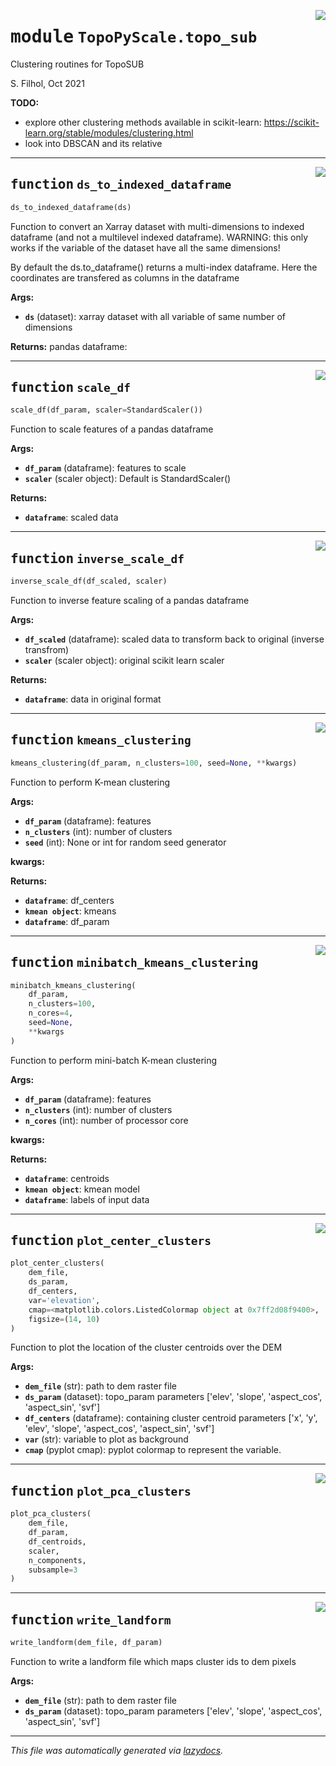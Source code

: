 <!-- markdownlint-disable -->

<a href="https://github.com/ArcticSnow/TopoPyScale/TopoPyScale/topo_sub#L0"><img align="right" style="float:right;" src="https://img.shields.io/badge/-source-cccccc?style=flat-square"></a>

# <kbd>module</kbd> `TopoPyScale.topo_sub`
Clustering routines for TopoSUB 

S. Filhol, Oct 2021 



**TODO:**
 
- explore other clustering methods available in scikit-learn: https://scikit-learn.org/stable/modules/clustering.html 
- look into DBSCAN and its relative 


---

<a href="https://github.com/ArcticSnow/TopoPyScale/TopoPyScale/topo_sub/ds_to_indexed_dataframe#L23"><img align="right" style="float:right;" src="https://img.shields.io/badge/-source-cccccc?style=flat-square"></a>

## <kbd>function</kbd> `ds_to_indexed_dataframe`

```python
ds_to_indexed_dataframe(ds)
```

Function to convert an Xarray dataset with multi-dimensions to indexed dataframe (and not a multilevel indexed dataframe). WARNING: this only works if the variable of the dataset have all the same dimensions! 

By default the ds.to_dataframe() returns a multi-index dataframe. Here the coordinates are transfered as columns in the dataframe 



**Args:**
 
 - <b>`ds`</b> (dataset):  xarray dataset with all variable of same number of dimensions 



**Returns:**
 pandas dataframe:  


---

<a href="https://github.com/ArcticSnow/TopoPyScale/TopoPyScale/topo_sub/scale_df#L40"><img align="right" style="float:right;" src="https://img.shields.io/badge/-source-cccccc?style=flat-square"></a>

## <kbd>function</kbd> `scale_df`

```python
scale_df(df_param, scaler=StandardScaler())
```

Function to scale features of a pandas dataframe 



**Args:**
 
 - <b>`df_param`</b> (dataframe):  features to scale 
 - <b>`scaler`</b> (scaler object):  Default is StandardScaler() 



**Returns:**
 
 - <b>`dataframe`</b>:  scaled data 


---

<a href="https://github.com/ArcticSnow/TopoPyScale/TopoPyScale/topo_sub/inverse_scale_df#L56"><img align="right" style="float:right;" src="https://img.shields.io/badge/-source-cccccc?style=flat-square"></a>

## <kbd>function</kbd> `inverse_scale_df`

```python
inverse_scale_df(df_scaled, scaler)
```

Function to inverse feature scaling of a pandas dataframe 



**Args:**
 
 - <b>`df_scaled`</b> (dataframe):  scaled data to transform back to original (inverse transfrom) 
 - <b>`scaler`</b> (scaler object):  original scikit learn scaler 



**Returns:**
 
 - <b>`dataframe`</b>:  data in original format 


---

<a href="https://github.com/ArcticSnow/TopoPyScale/TopoPyScale/topo_sub/kmeans_clustering#L72"><img align="right" style="float:right;" src="https://img.shields.io/badge/-source-cccccc?style=flat-square"></a>

## <kbd>function</kbd> `kmeans_clustering`

```python
kmeans_clustering(df_param, n_clusters=100, seed=None, **kwargs)
```

Function to perform K-mean clustering 



**Args:**
 
 - <b>`df_param`</b> (dataframe):  features 
 - <b>`n_clusters`</b> (int):  number of clusters 
 - <b>`seed`</b> (int):  None or int for random seed generator 

**kwargs:**
 



**Returns:**
 
 - <b>`dataframe`</b>:  df_centers 
 - <b>`kmean object`</b>:  kmeans 
 - <b>`dataframe`</b>:  df_param 


---

<a href="https://github.com/ArcticSnow/TopoPyScale/TopoPyScale/topo_sub/minibatch_kmeans_clustering#L99"><img align="right" style="float:right;" src="https://img.shields.io/badge/-source-cccccc?style=flat-square"></a>

## <kbd>function</kbd> `minibatch_kmeans_clustering`

```python
minibatch_kmeans_clustering(
    df_param,
    n_clusters=100,
    n_cores=4,
    seed=None,
    **kwargs
)
```

Function to perform mini-batch K-mean clustering 



**Args:**
 
 - <b>`df_param`</b> (dataframe):  features 
 - <b>`n_clusters`</b> (int):   number of clusters 
 - <b>`n_cores`</b> (int):  number of processor core 

**kwargs:**
 



**Returns:**
 
 - <b>`dataframe`</b>:  centroids 
 - <b>`kmean object`</b>:  kmean model 
 - <b>`dataframe`</b>:  labels of input data 


---

<a href="https://github.com/ArcticSnow/TopoPyScale/TopoPyScale/topo_sub/plot_center_clusters#L125"><img align="right" style="float:right;" src="https://img.shields.io/badge/-source-cccccc?style=flat-square"></a>

## <kbd>function</kbd> `plot_center_clusters`

```python
plot_center_clusters(
    dem_file,
    ds_param,
    df_centers,
    var='elevation',
    cmap=<matplotlib.colors.ListedColormap object at 0x7ff2d08f9400>,
    figsize=(14, 10)
)
```

Function to plot the location of the cluster centroids over the DEM 



**Args:**
 
 - <b>`dem_file`</b> (str):  path to dem raster file 
 - <b>`ds_param`</b> (dataset):  topo_param parameters ['elev', 'slope', 'aspect_cos', 'aspect_sin', 'svf'] 
 - <b>`df_centers`</b> (dataframe):  containing cluster centroid parameters ['x', 'y', 'elev', 'slope', 'aspect_cos', 'aspect_sin', 'svf'] 
 - <b>`var`</b> (str):  variable to plot as background 
 - <b>`cmap`</b> (pyplot cmap):  pyplot colormap to represent the variable. 


---

<a href="https://github.com/ArcticSnow/TopoPyScale/TopoPyScale/topo_sub/plot_pca_clusters#L154"><img align="right" style="float:right;" src="https://img.shields.io/badge/-source-cccccc?style=flat-square"></a>

## <kbd>function</kbd> `plot_pca_clusters`

```python
plot_pca_clusters(
    dem_file,
    df_param,
    df_centroids,
    scaler,
    n_components,
    subsample=3
)
```






---

<a href="https://github.com/ArcticSnow/TopoPyScale/TopoPyScale/topo_sub/write_landform#L181"><img align="right" style="float:right;" src="https://img.shields.io/badge/-source-cccccc?style=flat-square"></a>

## <kbd>function</kbd> `write_landform`

```python
write_landform(dem_file, df_param)
```

Function to write a landform file which maps cluster ids to dem pixels 



**Args:**
 
 - <b>`dem_file`</b> (str):  path to dem raster file 
 - <b>`ds_param`</b> (dataset):  topo_param parameters ['elev', 'slope', 'aspect_cos', 'aspect_sin', 'svf'] 




---

_This file was automatically generated via [lazydocs](https://github.com/ml-tooling/lazydocs)._
